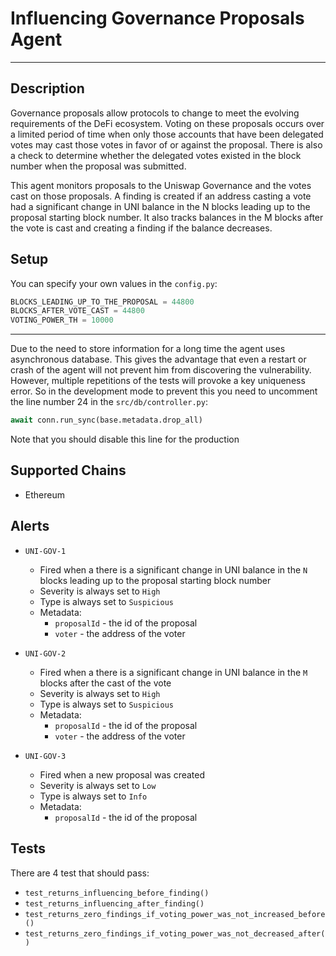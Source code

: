 # **Influencing Governance Proposals Agent**

---

## Description

Governance proposals allow protocols to change to meet the evolving requirements of the DeFi ecosystem. Voting on these proposals occurs over a limited period of time when only those accounts that have been delegated votes may cast those votes in favor of or against the proposal. There is also a check to determine whether the delegated votes existed in the block number when the proposal was submitted.

This agent monitors proposals to the Uniswap Governance and the votes cast on those proposals. A finding is created if an address casting a vote had a significant change in UNI balance in the N blocks leading up to the proposal starting block number.
It also tracks balances in the M blocks after the vote is cast and creating a finding if the balance decreases.

## Setup

You can specify your own values in the `config.py`:

```python
BLOCKS_LEADING_UP_TO_THE_PROPOSAL = 44800
BLOCKS_AFTER_VOTE_CAST = 44800
VOTING_POWER_TH = 10000
```

---

Due to the need to store information for a long time the agent uses asynchronous database.
This gives the advantage that even a restart or crash of the agent will not prevent him from discovering the vulnerability.
However, multiple repetitions of the tests will provoke a key uniqueness error. So in the development mode to prevent
this you need to uncomment the line number 24 in the `src/db/controller.py`:
```python
await conn.run_sync(base.metadata.drop_all)
```
Note that you should disable this line for the production

## Supported Chains

- Ethereum

## Alerts

- `UNI-GOV-1`
  - Fired when a there is a significant change in UNI balance in the `N` blocks leading up to the proposal starting block number
  - Severity is always set to `High`
  - Type is always set to `Suspicious`
  - Metadata:
    - `proposalId` - the id of the proposal
    - `voter` - the address of the voter

- `UNI-GOV-2`
  - Fired when a there is a significant change in UNI balance in the `M` blocks after the cast of the vote
  - Severity is always set to `High`
  - Type is always set to `Suspicious`
  - Metadata:
    - `proposalId` - the id of the proposal
    - `voter` - the address of the voter

- `UNI-GOV-3`
  - Fired when a new proposal was created
  - Severity is always set to `Low`
  - Type is always set to `Info`
  - Metadata:
    - `proposalId` - the id of the proposal

## Tests

There are 4 test that should pass:

- `test_returns_influencing_before_finding()`
- `test_returns_influencing_after_finding()`
- `test_returns_zero_findings_if_voting_power_was_not_increased_before()`
- `test_returns_zero_findings_if_voting_power_was_not_decreased_after()`

